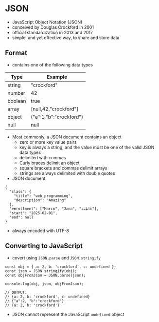 # JSON
- JavaScript Object Notation (JSON)
- conceived by Douglas Crockford in 2001
- official standardization in 2013 and 2017
- simple, and yet effective way, to share and store data

## Format
- contains one of the following data types

| Type    | Example                 |
| ------- | ----------------------- |
| string  | "crockford"             |
| number  | 42                      |
| boolean | true                    |
| array   | [null,42,"crockford"]   |
| object  | {"a":1,"b":"crockford"} |
| null    | null                    |
- Most commonly, a JSON document contains an object
    - zero or more key value pairs
    - key is always a string, and the value must be one of the valid JSON data types
    - delimited with commas
    - Curly braces delimit an object
    - square brackets and commas delimit arrays
    - strings are always delimited with double quotes
- JSON document
```
{
  "class": {
    "title": "web programming",
    "description": "Amazing"
  },
  "enrollment": ["Marco", "Jana", "فَاطِمَة"],
  "start": "2025-02-01",
  "end": null
}
```
- always encoded with UTF-8

## Converting to JavaScript
- covert using `JSON.parse` and `JSON.stringify`
```
const obj = { a: 2, b: 'crockford', c: undefined };
const json = JSON.stringify(obj);
const objFromJson = JSON.parse(json);

console.log(obj, json, objFromJson);

// OUTPUT:
// {a: 2, b: 'crockford', c: undefined}
// {"a":2, "b":"crockford"}
// {a: 2, b: 'crockford'}
```
- JSON cannot represent the JavaScript `undefined` object

